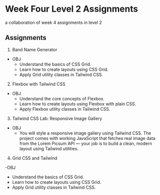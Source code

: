 # Week Four Level 2 Assignments

a collaboration of week 4 assignments in level 2

## Assignments

1. Band Name Generator

- OBJ
  -  Understand the basics of CSS Grid.
  -  Learn how to create layouts using CSS Grid.
  -  Apply Grid utility classes in Tailwind CSS.

2. Flexbox with Tailwind CSS
   
- OBJ
  -  Understand the core concepts of Flexbox.
  -  Learn how to create layouts using Flexbox with plain CSS.
  -  Apply Flexbox utility classes in Tailwind CSS.

 3. Tailwind CSS Lab: Responsive Image Gallery
    
 - OBJ
     - You will style a responsive image gallery using Tailwind CSS. The project comes with working JavaScript that fetches real image data from the Lorem Picsum API — your job is to build a clean, modern layout using Tailwind utilities.
 
 4. Grid CSS and Tailwind
    
 -OBJ
   - Understand the basics of CSS Grid.
   - Learn how to create layouts using CSS Grid.
   - Apply Grid utility classes in Tailwind CSS.

    

